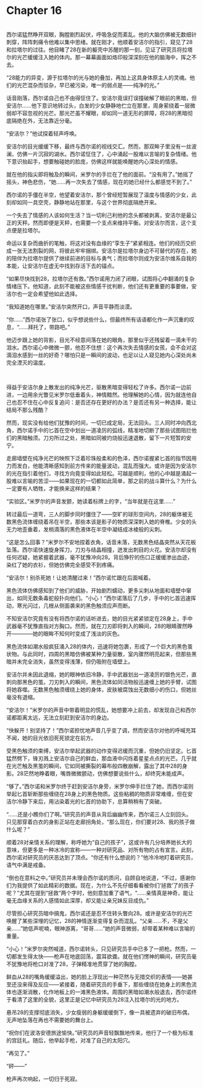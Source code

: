# Chapter 16

<br>
西尔诺猛然睁开双眼，胸膛剧烈起伏，呼吸急促而紊乱。他的大脑仿佛被无数细针刺穿，阵阵刺痛令他难以集中思绪。就在刚才，他顺着安洁尔的指引，窥见了28和拉塔尔的过往。他目睹了28在新的躯壳中苏醒的那一刻，见证了研究员将拉塔尔的光芒缓缓注入她的体内。那一幕幕画面如烙印般深深刻在他的脑海中，挥之不去。

“28能力的异变，源于拉塔尔的光与她的叠加，再加上这具身体原主人的灵魂。他们的光芒混杂而驳杂，早已被污染，唯一的弱点是——纯净的光。”

话音刚落，西尔诺自己也不由得怔住了。安洁尔竟误打误撞破解了眼前的黑暗，但安洁尔……他下意识地转过头，白发的少女静静地伫立在那里，周身萦绕着一层微弱却不容忽视的光芒。那光芒虽不耀眼，却如同一道无形的屏障，将28的黑暗彻底隔绝在外，无法靠近分毫。

“安洁尔？”他试探着轻声呼唤。

安洁尔的目光缓缓下移，最终与西尔诺的视线交汇。然而，那双眸子里没有一丝波澜，仿佛一片沉寂的湖水。西尔诺怔住了，心中涌起一股难以言喻的复杂情绪。他下意识抬起手，想要触碰她的脸庞，仿佛这样就能唤醒她内心深处的情感。

就在他的指尖即将触及的瞬间，米罗尔的手拦在了他的面前。“没有用了。”她摇了摇头，神色悲伤，“她……再一次失去了情感，现在的她已经什么都感觉不到了。”

西尔诺的手僵在半空，他望着安洁尔，那个曾经短暂展现了温度与情感的少女，此刻却如同一具空壳，静静地站在那里，与这个世界彻底隔绝开来。

一个失去了情感的人该如何生活？当一切利己利他的念头都被剥离，安洁尔是最公正的天秤。然而即便是天秤，也需要一个支点来维持平衡。对安洁尔而言，这个支点便是拉塔尔。

命运以复杂而曲折的笔触，将这对没有血缘的“孪生子”紧紧相连。他们的经历交织成一张无法割裂的网，将彼此牢牢捆绑。安洁尔是拉塔尔身边不可替代的存在，她的陪伴为拉塔尔提供了继续前进的目标与勇气；而拉塔尔则成为安洁尔维系自我的本能，让安洁尔在虚无中找到存活下去的锚点。

“如果尽快找到28，拉塔尔还有救。”西尔诺用力闭了闭眼，试图将心中翻涌的复杂情绪压下。他知道，此刻不能被这些情感干扰判断，他们还有更重要的事要做，安洁尔也一定会希望他如此选择。

“我知道她在哪里。”安洁尔突然开口，声音平静而淡漠。

“你……”西尔诺张了张口，似乎想说些什么，但最终所有话语都化作一声沉重的叹息，“……拜托了，带路吧。”

他迈步跟上她的背影，目光不经意间落在她的眼角，那里似乎还残留着一滴未干的泪水。西尔诺心中微微一颤，他忍不住想：这个再次失去情感的女孩，会不会对这滴泪水感到一丝的好奇？哪怕只是一瞬间的波动，也足以让人窥见她内心深处尚未完全湮灭的温度。

<br>

得益于安洁尔身上散发出的纯净光芒，驱散黑暗变得轻松了许多。西尔诺一边前进，一边用余光瞥见米罗尔低垂着头，神情黯然。他理解她的心情，因为就连他自己也忍不住在心中反复追问：是否还存在更好的办法？是否还有另一种选择，能让结局不那么残酷？

然而，现实没有给他们犹豫的时间，一切已成定局，无法回头。三人同时冲向西北角，西尔诺手中的匕首在空中划出一道凌厉的弧线，精准地切断了那些试图阻拦他们的黑暗触须。刀刃所过之处，黑暗如同被灼烧般迅速退散，留下一片短暂的安宁。

走廊墙壁在纯净光芒的映照下泛着珍珠般柔和的色泽，西尔诺握紧匕首的指节因用力而发白，他能清晰感知到前方传来的能量波动，混乱而强大。或许是因为安洁尔的光在指引着他们，寻找方向竟变得如此轻松。可越是顺利，他的心中越是涌起一股难以言喻的苦涩——如果现在的一切都如此简单，那之前的战斗算什么？为什么一定要有人牺牲，才能换来这样的结果？

“实验区。”米罗尔的声音发颤，她读着标牌上的字，“当年就是在这里……”

转过最后一道弯，三人的脚步同时僵住了——空旷的球形空间内，28的躯体被无数黑色流体缠绕着吊在半空，那些本该是影子的物质深深刺入她的脊椎。少女的头无力地歪垂着，发梢滴落的黑色液体在半空中凝结成冰棱般的尖刺。

“这是怎么回事？”米罗尔不安地捏着衣角，话音未落，无数黑色结晶突然从天花板坠落。西尔诺快速旋身挥刀，刀刃与结晶相撞，迸发出刺目的火花。安洁尔却没有任何迟疑，她紧握着武器，毫不犹豫冲向28。背后狰狞的伤口正缓缓渗出血迹，染红了她的衣衫，但她仿佛完全感受不到疼痛。

“安洁尔！别杀死她！让她清醒过来！”西尔诺忙跟在后面喊着。

黑色流体仿佛感知到了他们的威胁，开始剧烈蠕动，更多尖刺从地面和墙壁中窜出，如同无数条毒蛇般扑向他们。“小心！”西尔诺落后了几步，手中的匕首迅速挥动，寒光闪过，几根从侧面袭来的黑色触须应声而断。

不知安洁尔究竟有没有将西尔诺的话听进去，她的目光紧紧锁定在28身上，手中武器毫不犹豫直指对方胸口。然而，就在刀刃即将刺入的瞬间，28的眼睛骤然睁开————她的眼眸不知何时变成了浅淡的灰色。

黑色流体如潮水般疯狂涌入28的体内，迅速将她包裹，形成了一个巨大的黑色茧状物。与此同时，四周的黑暗仿佛被某种力量驱散，室内骤然明亮起来，但那些黑暗并未完全消失，虽然变得浅薄，但仍吸附在墙壁上。

安洁尔并未因此退缩，她的眼神依旧冷静，手中武器划出一道凌厉的银色光芒，直刺向那黑色的茧。刀刃刺入的瞬间，黑色流体如同活物般迅速缠上她的手臂，试图将她吞噬。无数黑色触须缠绕上她的身体，皮肤被腐蚀出无数细小的伤口，但她丝毫没有退缩。

“安洁尔！”米罗尔的声音中带着明显的慌乱，她想要冲上前去，却发现自己和西尔诺都距离太远，无法立刻赶到安洁尔的身边。

“快躲开！别坚持了！”西尔诺担忧地声音几乎变了调，然而安洁尔对他的呼喊充耳不闻，她的目光依旧死死锁定在前方。

受黑色触须的束缚，安洁尔举起武器的动作变得迟缓而沉重，但她仍旧坚定。匕首猛然劈下，锋刃溅上安洁尔自己的鲜血，那血液中闪烁着星星点点的光芒。几乎就在光芒触及黑茧的瞬间，它如同被撕裂的幕布般四散崩解，露出了其中28的身影。28茫然地睁着眼，嘴唇微微颤动，仿佛想要说些什么，却终究未能成声。

“够了。”西尔诺和米罗尔终于赶到安洁尔身旁，米罗尔伸手拦住了她，而西尔诺则举起匕首斩断那些缠绕在28身上的黑色物质。这些粘稠的物质非常难缠，但在安洁尔冷静下来后，用沾染着光的匕首的协助下，总算稍稍有了突破。

“……还是小瞧你们了啊。”研究员的声音从背后幽幽传来，西尔诺三人立刻回头。只见那穿着白衣的身影正站在走廊拐角处，“那么现在，你们要对28、我的孩子做什么呢？”

顺着28对亲情关系的理解，称呼她为“自己的孩子”，这或许有几分培养她长大的意味，但更多是一种冰冷的宣称——一种对研究品、对所有物的占有宣言。此刻，西尔诺对研究员的厌恶达到了顶点。“你还有什么想说的？”他冷冷地盯着研究员，语气中满是戒备。

“倒也在意料之中。”研究员并未理会西尔诺的质问，自顾自地说道，“不过，感谢你们为我提供了如此精彩的数据。现在，为什么不先仔细看看被你们‘拯救’了的孩子呢？”尤其在提到“拯救”两个字时，他刻意加重了语气，“……亲情真是神奇，能让毫无血缘关系的人感情如此深厚，却又能让亲兄妹反目成仇。”

尽管担心研究员暗中搞鬼，西尔诺还是忍不住转头瞥向28。或许是安洁尔的光芒唤醒了某些深埋的记忆，28的神情逐渐变得复杂而混乱。“父亲……不，不是父亲……”她低声呢喃，眼神游离，“哥哥……”她的声音微弱，却带着某种难以言喻的重量。

“小心！”米罗尔突然喊道，西尔诺转头，只见研究员手中已多了一把枪。然而，一切都发生得太快——枪声在地底回荡，震耳欲聋。就在他们愣神的瞬间，研究员毫不犹豫地将枪口对准了28，子弹精准地贯穿了她的胸膛。

鲜血从28的嘴角缓缓溢出，她的脸上浮现出一种茫然与无措交织的表情——她甚至还没来得及反应——紧接着，随着研究员的手垂下，那些缠绕在她身上的黑色流体也逐渐消散，化作地板上的一滩黑色液体。周围的黑暗如潮水般退去，西尔诺终于看清了这里的全貌，这里正是记忆中研究员为28注入拉塔尔的光的地方。

悬吊28的支撑彻底消失，少女瘦弱的身躯缓缓倒下，像一具被遗弃的破旧布偶，无声地坠落在再也不需要她的舞台上。

“祝你们在波洛安德旅途愉快。”研究员的声音轻飘飘地传来，他行了一个极为标准的宫廷礼。随后，他举起手枪，对准了自己的太阳穴。

“再见了。”

“砰——”

枪声再次响起，一切归于死寂。
